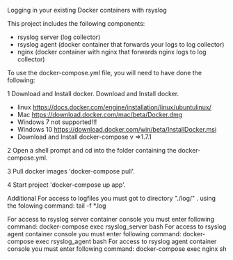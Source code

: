 Logging in your existing Docker containers with rsyslog

This project includes the following components:
- rsyslog server (log collector)
- rsyslog agent (docker container that forwards your logs to log collector)
- nginx (docker container with nginx that forwards nginx logs to log collector)

To use the docker-compose.yml file, you will need to have done the following:

1 Download and Install docker. Download and Install docker.
 - linux https://docs.docker.com/engine/installation/linux/ubuntulinux/
 - Mac https://download.docker.com/mac/beta/Docker.dmg
 - Windows 7 not supported!!!
 - Windows 10 https://download.docker.com/win/beta/InstallDocker.msi
 - Download and Install docker-compose v =>1.7.1

2 Open a shell prompt and cd into the folder containing the docker-compose.yml.

3 Pull docker images 'docker-compose pull'.

4 Start project 'docker-compose up app'.

Additional For access to logfiles you must got to directory "./log/" .  using the folowing command:
tail -f *.log

For access to rsyslog server container console you must enter following command:
  docker-compose exec rsyslog_server bash
For access to rsyslog agent container console you must enter following command:
  docker-compose exec rsyslog_agent bash
For access to rsyslog agent container console you must enter following command:
  docker-compose exec nginx sh
